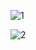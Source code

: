 ![1](https://user-images.githubusercontent.com/85312053/154815958-10a0924d-60a5-4a5a-bce2-eec3241b3a23.png)

![2](https://user-images.githubusercontent.com/85312053/154815959-af331d25-bfc9-45b7-8897-d343e6d51a4b.png)
